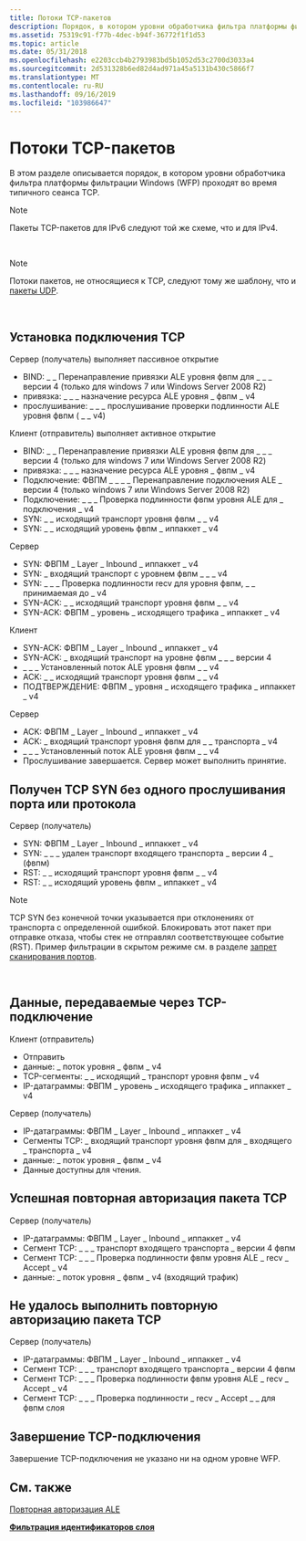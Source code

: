 ```yaml
---
title: Потоки TCP-пакетов
description: Порядок, в котором уровни обработчика фильтра платформы фильтрации Windows (WFP) проходят во время обычного сеанса TCP.
ms.assetid: 75319c91-f77b-4dec-b94f-36772f1f1d53
ms.topic: article
ms.date: 05/31/2018
ms.openlocfilehash: e2203ccb4b2793983bd5b1052d53c2700d3033a4
ms.sourcegitcommit: 2d531328b6ed82d4ad971a45a5131b430c5866f7
ms.translationtype: MT
ms.contentlocale: ru-RU
ms.lasthandoff: 09/16/2019
ms.locfileid: "103986647"
---
```

# <a name="tcp-packet-flows"></a>Потоки TCP-пакетов

В этом разделе описывается порядок, в котором уровни обработчика фильтра платформы фильтрации Windows (WFP) проходят во время типичного сеанса TCP.

> [!Note]  
> Пакеты TCP-пакетов для IPv6 следуют той же схеме, что и для IPv4.

 

> [!Note]  
> Потоки пакетов, не относящиеся к TCP, следуют тому же шаблону, что и [пакеты UDP](udp-packet-flows.md).

 

## <a name="tcp-connection-establishment"></a>Установка подключения TCP

<dl> Сервер (получатель) выполняет пассивное открытие

-   BIND: \_ \_ Перенаправление привязки ALE уровня фвпм для \_ \_ \_ версии 4 (только для windows 7 или Windows Server 2008 R2)
-   привязка: \_ \_ \_ назначение ресурса ALE уровня \_ фвпм \_ v4
-   прослушивание: \_ \_ \_ прослушивание проверки подлинности ALE уровня фвпм ( \_ \_ v4)

  
Клиент (отправитель) выполняет активное открытие

-   BIND: \_ \_ Перенаправление привязки ALE уровня фвпм для \_ \_ \_ версии 4 (только для windows 7 или Windows Server 2008 R2)
-   привязка: \_ \_ \_ назначение ресурса ALE уровня \_ фвпм \_ v4
-   Подключение: ФВПМ \_ \_ \_ \_ Перенаправление подключения ALE \_ версии 4 (только windows 7 или Windows Server 2008 R2)
-   Подключение: \_ \_ \_ Проверка подлинности фвпм уровня ALE для \_ подключения \_ v4
-   SYN: \_ \_ исходящий транспорт уровня фвпм \_ \_ v4
-   SYN: \_ \_ исходящий уровень фвпм \_ иппаккет \_ v4

  
Сервер

-   SYN: ФВПМ \_ Layer \_ Inbound \_ иппаккет \_ v4
-   SYN: \_ входящий транспорт с уровнем фвпм \_ \_ \_ v4
-   SYN: \_ \_ \_ Проверка подлинности recv для уровня фвпм, \_ \_ принимаемая до \_ v4
-   SYN-ACK: \_ \_ исходящий транспорт уровня фвпм \_ \_ v4
-   SYN-ACK: ФВПМ \_ уровень \_ исходящего трафика \_ иппаккет \_ v4

  
Клиент

-   SYN-ACK: ФВПМ \_ Layer \_ Inbound \_ иппаккет \_ v4
-   SYN-ACK: \_ входящий транспорт на уровне фвпм \_ \_ \_ версии 4
-   \_ \_ \_ Установленный поток ALE уровня фвпм \_ \_ v4
-   ACK: \_ \_ исходящий транспорт уровня фвпм \_ \_ v4
-   ПОДТВЕРЖДЕНИЕ: ФВПМ \_ уровня \_ исходящего трафика \_ иппаккет \_ v4

  
Сервер

-   ACK: ФВПМ \_ Layer \_ Inbound \_ иппаккет \_ v4
-   ACK: \_ входящий транспорт уровня фвпм для \_ \_ транспорта \_ v4
-   \_ \_ \_ Установленный поток ALE уровня фвпм \_ \_ v4
-   Прослушивание завершается. Сервер может выполнить принятие.

  
</dl>

## <a name="tcp-syn-received-with-no-one-listening-on-the-port-or-protocol"></a>Получен TCP SYN без одного прослушивания порта или протокола

Сервер (получатель)

-   SYN: ФВПМ \_ Layer \_ Inbound \_ иппаккет \_ v4
-   SYN: \_ \_ \_ удален транспорт входящего транспорта \_ версии 4 \_ (фвпм)
-   RST: \_ \_ исходящий транспорт уровня фвпм \_ \_ v4
-   RST: \_ \_ исходящий уровень фвпм \_ иппаккет \_ v4

> [!Note]  
> TCP SYN без конечной точки указывается при отклонениях от транспорта с определенной ошибкой. Блокировать этот пакет при отправке отказа, чтобы стек не отправлял соответствующее событие (RST). Пример фильтрации в скрытом режиме см. в разделе [запрет сканирования портов](preventing-port-scanning.md).

 

## <a name="data-transmitted-over-a-tcp-connection"></a>Данные, передаваемые через TCP-подключение

<dl> Клиент (отправитель)

-   Отправить
-   данные: \_ поток уровня \_ фвпм \_ v4
-   TCP-сегменты: \_ \_ исходящий \_ транспорт уровня фвпм \_ v4
-   IP-датаграммы: ФВПМ \_ уровень \_ исходящего трафика \_ иппаккет \_ v4

  
Сервер (получатель)

-   IP-датаграммы: ФВПМ \_ Layer \_ Inbound \_ иппаккет \_ v4
-   Сегменты TCP: \_ входящий транспорт уровня фвпм для \_ входящего \_ транспорта \_ v4
-   данные: \_ поток уровня \_ фвпм \_ v4
-   Данные доступны для чтения.

  
</dl>

## <a name="successful-reauthorization-of-a-tcp-packet"></a>Успешная повторная авторизация пакета TCP

Сервер (получатель)

-   IP-датаграммы: ФВПМ \_ Layer \_ Inbound \_ иппаккет \_ v4
-   Сегмент TCP: \_ \_ \_ транспорт входящего транспорта \_ версии 4 фвпм
-   Сегмент TCP: \_ \_ \_ Проверка подлинности фвпм уровня ALE \_ recv \_ Accept \_ v4
-   данные: \_ поток уровня \_ фвпм \_ v4 (входящий трафик)

## <a name="failed-reauthorization-of-a-tcp-packet"></a>Не удалось выполнить повторную авторизацию пакета TCP

Сервер (получатель)

-   IP-датаграммы: ФВПМ \_ Layer \_ Inbound \_ иппаккет \_ v4
-   Сегмент TCP: \_ \_ \_ транспорт входящего транспорта \_ версии 4 фвпм
-   Сегмент TCP: \_ \_ \_ Проверка подлинности фвпм уровня ALE \_ recv \_ Accept \_ v4
-   Сегмент TCP: \_ \_ \_ Проверка подлинности \_ recv \_ Accept \_ \_ для фвпм слоя

## <a name="tcp-connection-termination"></a>Завершение TCP-подключения

Завершение TCP-подключения не указано ни на одном уровне WFP.

## <a name="related-topics"></a>См. также

<dl> <dt>

[Повторная авторизация ALE](ale-re-authorization.md)
</dt> <dt>

[**Фильтрация идентификаторов слоя**](management-filtering-layer-identifiers-.md)
</dt> </dl>

 

 




